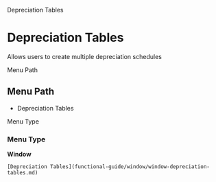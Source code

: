 
Depreciation Tables
# Depreciation Tables


Allows users to create multiple depreciation schedules

Menu Path
## Menu Path



- Depreciation Tables

Menu Type
### Menu Type

**Window**


```
[Depreciation Tables](functional-guide/window/window-depreciation-tables.md)
```